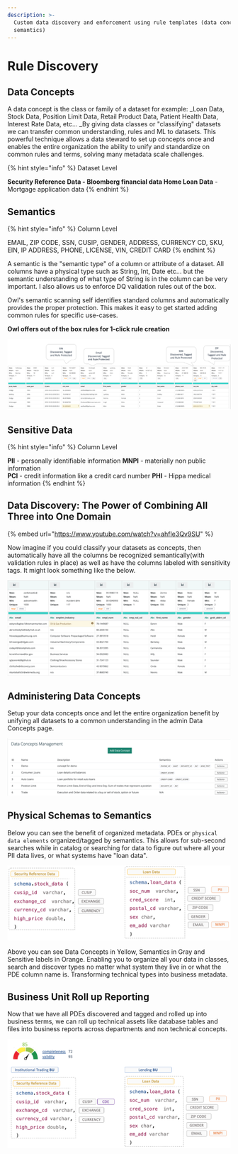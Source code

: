 ```yaml
---
description: >-
  Custom data discovery and enforcement using rule templates (data concepts and
  semantics)
---
```


# Rule Discovery

## Data Concepts

A data concept is the class or family of a dataset for example:  _Loan Data, Stock Data, Position Limit Data, Retail Product Data, Patient Health Data, Interest Rate Data, etc... _By giving data classes or "classifying" datasets we can transfer common understanding, rules and ML to datasets. This powerful technique allows a data steward to set up concepts once and enables the entire organization the ability to unify and standardize on common rules and terms, solving many metadata scale challenges.

{% hint style="info" %}
Dataset Level

**Security Reference Data **- Bloomberg financial data**                                                                      Home Loan Data** - Mortgage application data
{% endhint %}

## Semantics

{% hint style="info" %}
Column Level

EMAIL, ZIP CODE, SSN, CUSIP, GENDER, ADDRESS, CURRENCY CD, SKU, EIN, IP ADDRESS, PHONE, LICENSE, VIN, CREDIT CARD
{% endhint %}

A semantic is the "semantic type" of a column or attribute of a dataset.  All columns have a physical type such as String, Int, Date etc... but the semantic understanding of what type of String is in the column can be very important.  I also allows us to enforce DQ validation rules out of the box.&#x20;

Owl's semantic scanning self identifies standard columns and automatically provides the proper protection. This makes it easy to get started adding common rules for specific use-cases.&#x20;

**Owl offers out of the box rules for 1-click rule creation**

![](../../.gitbook/assets/auto-rules.png)

## Sensitive Data

{% hint style="info" %}
Column Level

**PII** - personally identifiable information                                                                                             **MNPI** - materially non public information\
**PCI** - credit information like a credit card number                                                                              **PHI** - Hippa medical information
{% endhint %}

## Data Discovery: The Power of Combining All Three into One Domain&#x20;

{% embed url="https://www.youtube.com/watch?v=ahfIe3Qv9SU" %}

Now imagine if you could classify your datasets as concepts, then automatically have all the columns be recognized semantically(with validation rules in place) as well as have the columns labeled with sensitivity tags.  It might look something like the below.

![](../../.gitbook/assets/screen-shot-2021-09-15-at-1.11.06-pm.png)

## Administering Data Concepts

Setup your data concepts once and let the entire organization benefit by unifying all datasets to a common understanding in the admin Data Concepts page.&#x20;

![](../../.gitbook/assets/screen-shot-2021-09-15-at-1.14.42-pm.png)

## Physical Schemas to Semantics

Below you can see the benefit of organized metadata.  PDEs or `physical data elements` organized/tagged by semantics.  This allows for sub-second searches while in catalog or searching for data to figure out where all your PII data lives, or what systems have "loan data".

![](../../.gitbook/assets/screen-shot-2021-09-15-at-4.32.09-pm.png)

Above you can see Data Concepts in Yellow, Semantics in Gray and Sensitive labels in Orange.  Enabling you to organize all your data in classes, search and discover types no matter what system they live in or what the PDE column name is.  Transforming technical types into business metadata.

## Business Unit Roll up Reporting

Now that we have all PDEs discovered and tagged and rolled up into business terms, we can roll up technical assets like database tables and files into business reports across departments and non technical concepts.

![](../../.gitbook/assets/screen-shot-2021-09-15-at-5.17.14-pm.png)
